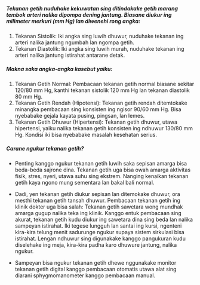 ##### Tekanan getih nuduhake kekuwatan sing ditindakake getih marang tembok arteri nalika dipompa dening jantung. Biasane diukur ing milimeter merkuri (mm Hg) lan diwenehi rong angka:

1. Tekanan Sistolik: Iki angka sing luwih dhuwur, nuduhake tekanan ing arteri nalika jantung ngumbah lan ngompa getih.
2. Tekanan Diastolik: Iki angka sing luwih murah, nuduhake tekanan ing arteri nalika jantung istirahat antarane detak.

##### Makna saka angka-angka kasebut yaiku:

1. Tekanan Getih Normal: Pembacaan tekanan getih normal biasane sekitar 120/80 mm Hg, kanthi tekanan sistolik 120 mm Hg lan tekanan diastolik 80 mm Hg.
2. Tekanan Getih Rendah (Hipotensi): Tekanan getih rendah ditemtokake minangka pembacaan sing konsisten ing ngisor 90/60 mm Hg. Bisa nyebabake gejala kayata pusing, pingsan, lan lemes.
3. Tekanan Getih Dhuwur (Hipertensi): Tekanan getih dhuwur, utawa hipertensi, yaiku nalika tekanan getih konsisten ing ndhuwur 130/80 mm Hg. Kondisi iki bisa nyebabake masalah kesehatan serius.

##### Carane ngukur tekanan getih?

* Penting kanggo ngukur tekanan getih luwih saka sepisan amarga bisa beda-beda sajrone dina.
Tekanan getih uga bisa owah amarga aktivitas fisik, stres, nyeri, utawa suhu sing ekstrem. Nanging kenaikan tekanan getih kaya ngono mung sementara lan bakal bali normal.

* Dadi, yen tekanan getih diukur sepisan lan ditemokake dhuwur, ora mesthi tekanan getih tansah dhuwur.
Pembacaan tekanan getih ing klinik dokter uga bisa salah: Tekanan getih sawetara wong mundhak amarga gugup nalika teka ing klinik.
Kanggo entuk pembacaan sing akurat, tekanan getih kudu diukur ing sawetara dina sing beda lan nalika sampeyan istirahat.
Iki tegese lungguh lan santai ing kursi, ngenteni kira-kira telung menit sadurunge ngukur supaya sistem sirkulasi bisa istirahat. Lengan ndhuwur sing digunakake kanggo pangukuran kudu diselehake ing meja, kira-kira padha karo dhuwure jantung, nalika ngukur.

* Sampeyan bisa ngukur tekanan getih dhewe nggunakake monitor tekanan getih digital kanggo pembacaan otomatis utawa alat sing diarani sphygmomanometer kanggo pembacaan manual.
